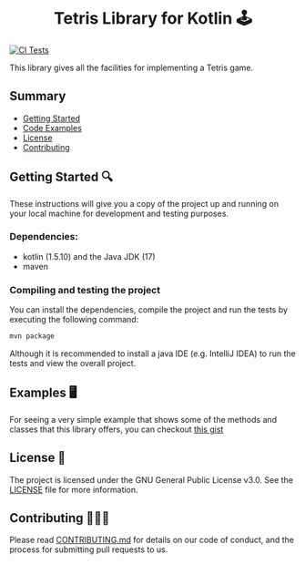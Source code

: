 <h1 align="center">Tetris Library for Kotlin 🕹️</h1>

[![CI Tests](https://github.com/Pablito2020/Tetris/actions/workflows/maven.yml/badge.svg)](https://github.com/Pablito2020/Tetris/actions/workflows/maven.yml)

This library gives all the facilities for implementing a Tetris game.

## Summary

  - [Getting Started](#getting-started-)
  - [Code Examples](#examples-)
  - [License](#license-)
  - [Contributing](#contributing-)

## Getting Started 🔍
These instructions will give you a copy of the project up and running on your local machine for development and testing purposes.

### Dependencies:
 - kotlin (1.5.10) and the Java JDK (17)
 - maven

### Compiling and testing the project
You can install the dependencies, compile the project and run the tests by executing the following command:

```bash
mvn package
```
Although it is recommended to install a java IDE (e.g. IntelliJ IDEA) to run the tests and view the overall project.


## Examples 🖥️
For seeing a very simple example that shows some of the methods and classes that this library offers, you can checkout [this gist](https://gist.github.com/Pablito2020/720694dabc1f1528842b9162ea18c674)

## License 📖
The project is licensed under the GNU General Public License v3.0. See the [LICENSE](LICENSE) file for more information.

## Contributing 🧑‍🤝‍🧑
Please read [CONTRIBUTING.md](.github/CONTRIBUTING.md) for details on our code of conduct, and the process for submitting pull requests to us.


